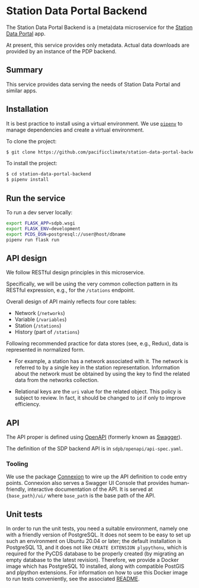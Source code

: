 # Station Data Portal Backend

The Station Data Portal Backend is a (meta)data microservice for the
[Station Data Portal](https://github.com/pacificclimate/station-data-portal) 
app.

At present, this service provides only metadata. Actual data downloads
are provided by an instance of the PDP backend.

## Summary

This service provides data serving the needs of Station Data Portal and
similar apps.

## Installation

It is best practice to install using a virtual environment.
We use [`pipenv`](https://pipenv.pypa.io/en/latest/) 
to manage dependencies and create a virtual environment.

To clone the project:

```bash
$ git clone https://github.com/pacificclimate/station-data-portal-backend
```

To install the project:

```bash
$ cd station-data-portal-backend
$ pipenv install
```

## Run the service

To run a dev server locally:

```bash
export FLASK_APP=sdpb.wsgi
export FLASK_ENV=development
export PCDS_DSN=postgresql://user@host/dbname
pipenv run flask run
```


## API design

We follow RESTful design principles in this microservice.

Specifically, we will be using the very common collection pattern in its
RESTful expression, e.g., for the `/stations` endpoint.

Overall design of API mainly reflects four core tables:

* Network (`/networks`)
* Variable (`/variables`)
* Station (`/stations`)
* History (part of `/stations`)

Following recommended practice for data stores (see, e.g., Redux), 
data is represented in normalized form. 

* For example, a station has a network associated with it. The network is
referred to by a single key in the station representation. 
Information about the network must be obtained by using the key to 
find the related data from the networks collection.

* Relational keys are the `uri` value for the related object.
This policy is subject to review. In fact, it should be changed to
`id` if only to improve efficiency.


## API

The API proper is defined using [OpenAPI](https://openapis.org/) 
(formerly known as [Swagger](http://swagger.io/)).

The definition of the SDP backend API is in `sdpb/openapi/api-spec.yaml`.

### Tooling

We use the package [Connexion](https://pypi.org/project/connexion/)
to wire up the API definition to code entry points.
Connexion also serves a Swagger UI Console that provides human-friendly, 
interactive documentation of the API. 
It is served at `{base_path}/ui/` where `base_path` is the base path of the API.

## Unit tests

In order to run the unit tests, you need a suitable environment, namely
one with a friendly version of PostgreSQL.
It does not seem to be easy to set up such an environment on Ubuntu 20.04 or
later; the default installation is PostgreSQL 13, and it does not like 
`CREATE EXTENSION plypythonu`, which is required for the PyCDS database to
be properly created (by migrating an empty database to the latest revision).
Therefore, we provide a Docker image which has PostgreSQL 10 installed, along
with compatible PostGIS and plpython extensions. For information on how to
use this Docker image to run tests conveniently, see the associated 
[README](./docker/local-postgres-10/README.md).
